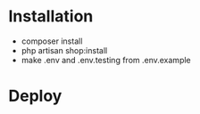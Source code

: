 #  Installation

- composer install
- php artisan shop:install
- make .env and .env.testing from .env.example


# Deploy


